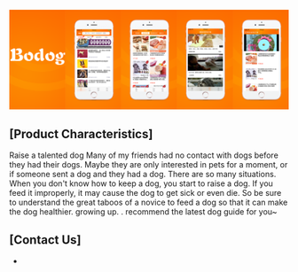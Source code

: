

![](https://github.com/LevineLL/Project/blob/master/BodogL.png)

## [Product Characteristics]

Raise a talented dog
Many of my friends had no contact with dogs before they had their dogs. Maybe they are only interested in pets for a moment, or if someone sent a dog and they had a dog. There are so many situations. When you don't know how to keep a dog, you start to raise a dog. If you feed it improperly, it may cause the dog to get sick or even die. So be sure to understand the great taboos of a novice to feed a dog so that it can make the dog healthier. growing up.
. recommend the latest dog guide for you~
## [Contact Us]

*

